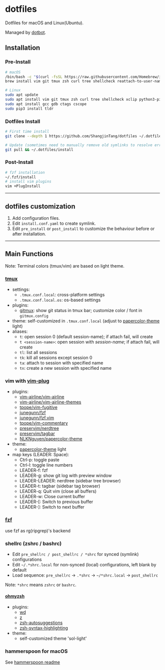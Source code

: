 # dotfiles

Dotfiles for macOS and Linux(Ubuntu).

Managed by [dotbot](https://github.com/anishathalye/dotbot).

## Installation

### Pre-Install

```bash
# macOS
/bin/bash -c "$(curl -fsSL https://raw.githubusercontent.com/Homebrew/install/HEAD/install.sh)"  # install homebrew
brew install vim git tmux zsh curl tree shellcheck reattach-to-user-namespace tldr
```

```bash
# Linux
sudo apt update
sudo apt install vim git tmux zsh curl tree shellcheck xclip python3-pip
sudo apt install gcc gdb ctags cscope
sudo pip3 install tldr
```

### Dotfiles Install

```bash
# First time install
git clone --depth 1 https://github.com/ShangjinTang/dotfiles ~/.dotfiles && ~/.dotfiles/install

# Update (sometimes need to manually remove old symlinks to resolve errors)
git pull && ~/.dotfiles/install
```

### Post-Install


```bash
# fzf installation
~/.fzf/install
# install vim plugins
vim +PlugInstall
```

---

## dotfiles customization

1. Add configuration files.
2. Edit `install.conf.yaml` to create symlink.
3. Edit `pre_install` or `post_install` to customize the behaviour before or after installation.

---

## Main Functions

Note: Terminal colors (tmux/vim) are based on light theme.

### [tmux](https://github.com/gpakosz/.tmux.git)

- settings:
  - `.tmux.conf.local`: cross-platform settings
  - `.tmux.conf.local.os`: os-based settings
- plugins:
  - [gitmux](https://github.com/arl/gitmux): show git status in tmux bar; customize color / font in `gitmux.config`
- theme: self-customized in `.tmux.conf.local` (adjust to [papercolor-theme](https://github.com/NLKNguyen/papercolor-theme) light)
- aliases:
  - `t`: open session 0 (default session-name); if attach fail, will create
  - `t <session-name>`: open session with *session-name*; if attach fail, will create
  - `tl`: list all sessions
  - `tk`: kill all sessions except session 0
  - `ta`: attach to session with specified name
  - `tn`: create a new session with specified name


### vim with [vim-plug](https://github.com/junegunn/vim-plug)

- plugins:
  - [vim-airline/vim-airline](https://github.com/vim-airline/vim-airline)
  - [vim-airline/vim-airline-themes](https://github.com/vim-airline/vim-airline-themes)
  - [tpope/vim-fugitive](https://github.com/tpope/vim-fugitive)
  - [junegunn/fzf](https://github.com/junegunn/fzf)
  - [junegunn/fzf.vim](https://github.com/junegunn/fzf.vim)
  - [tpope/vim-commentary](https://github.com/tpope/vim-commentary)
  - [preservim/nerdtree](https://github.com/preservim/nerdtree)
  - [preservim/tagbar](https://github.com/preservim/tagbar)
  - [NLKNguyen/papercolor-theme](https://github.com/NLKNguyen/papercolor-theme)
- theme:
  - [papercolor-theme](https://github.com/NLKNguyen/papercolor-theme) light
- map keys (LEADER: Space):
  - Ctrl-p: toggle paste
  - Ctrl-l: toggle line numbers
  - LEADER-f: fzf
  - LEADER-g: show git log with preview window
  - LEADER-LEADER: nerdtree (sidebar tree browser)
  - LEADER-t: tagbar (sidebar tag browser)
  - LEADER-q: Quit vim (close all buffers)
  - LEADER-w: Close current buffer
  - LEADER-[: Switch to previous buffer
  - LEADER-]: Switch to next buffer


### [fzf](https://github.com/junegunn/fzf)

use fzf as rg(ripgrep)'s backend


### shellrc (zshrc / bashrc)

- Edit `pre_shellrc / post_shellrc / *shrc` for synced (symlink) configurations
- Edit `~/.*shrc.local` for non-synced (local) configurations, left blank by default
- Load sequence: `pre_shellrc` -> `.*shrc` -> `~/*shrc.local` ->  `post_shellrc`

Note: `*shrc` means `zshrc` or `bashrc`.


#### [ohmyzsh](https://github.com/ohmyzsh/ohmyzsh)

- plugins:
  - [wd](https://github.com/mfaerevaag/wd)
  - [z](https://github.com/rupa/z)
  - [zsh-autosuggestions](https://github.com/zsh-users/zsh-autosuggestions)
  - [zsh-syntax-highlighting](https://github.com/zsh-users/zsh-syntax-highlighting)
- theme:
  - self-customized theme 'sol-light'


### hammerspoon for macOS

See [hammerspoon readme](https://github.com/ShangjinTang/dotfiles/blob/master/macos/hammerspoon/README.md)
